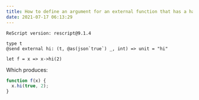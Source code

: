 ```yaml
---
title: How to define an argument for an external function that has a hard coded value?
date: 2021-07-17 06:13:29
---
```


```
ReScript version: rescript@9.1.4
```

```res
type t
@send external hi: (t, @as(json`true`) _, int) => unit = "hi"

let f = x => x->hi(2)
```

Which produces:

```js
function f(x) {
  x.hi(true, 2);
}
```
